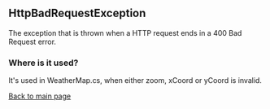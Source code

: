 ## HttpBadRequestException
The exception that is thrown when a HTTP request ends in a 400 Bad Request error.

### Where is it used?
It's used in WeatherMap.cs, when either zoom, xCoord or yCoord is invalid.

[Back to main page](https://eloyespinosa.github.io/Weather.NET/)
